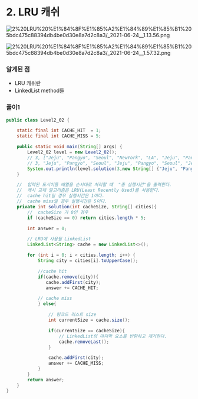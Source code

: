 # 2. LRU 캐쉬

![2%20LRU%20%E1%84%8F%E1%85%A2%E1%84%89%E1%85%B1%205bdc475c88394db4be0d30e8a7d2c8a3/_2021-06-24__1.13.56.png](2%20LRU%20%E1%84%8F%E1%85%A2%E1%84%89%E1%85%B1%205bdc475c88394db4be0d30e8a7d2c8a3/_2021-06-24__1.13.56.png)

![2%20LRU%20%E1%84%8F%E1%85%A2%E1%84%89%E1%85%B1%205bdc475c88394db4be0d30e8a7d2c8a3/_2021-06-24__1.57.32.png](2%20LRU%20%E1%84%8F%E1%85%A2%E1%84%89%E1%85%B1%205bdc475c88394db4be0d30e8a7d2c8a3/_2021-06-24__1.57.32.png)

### 알게된 점

- LRU 캐쉬란
- LinkedList method들

### 풀이1

```java
public class Level2_02 {

    static final int CACHE_HIT  = 1;
    static final int CACHE_MISS = 5;

    public static void main(String[] args) {
        Level2_02 level = new Level2_02();
        // 3, ["Jeju", "Pangyo", "Seoul", "NewYork", "LA", "Jeju", "Pangyo", "Seoul", "NewYork", "LA"]  --> 50
        // 3, "Jeju", "Pangyo", "Seoul", "Jeju", "Pangyo", "Seoul", "Jeju", "Pangyo", "Seoul"           --> 21
        System.out.println(level.solution(3,new String[] {"Jeju", "Pangyo", "Seoul", "NewYork", "LA", "Jeju", "Pangyo", "Seoul", "NewYork", "LA"}));
    }

    //  입력된 도시이름 배열을 순서대로 처리할 떄  "총 실행시간"을 출력한다.
    //  캐시 교체 알고리즘은 LRU(Least Recently Used)를 사용한다.
    //  cache hit일 경우 실행시간은 1이다.
    //  cache miss일 경우 실행시간은 5이다.
    private int solution(int cacheSize, String[] cities){
        //  cacheSize 가 0인 경우
        if (cacheSize == 0) return cities.length * 5;

        int answer = 0;

        // LRU에 사용될 LinkedList
        LinkedList<String> cache = new LinkedList<>();

        for (int i = 0; i < cities.length; i++) {
            String city = cities[i].toUpperCase();

            //cache hit
            if(cache.remove(city)){
               cache.addFirst(city);
               answer += CACHE_HIT;

            // cache miss
            } else{

                // 링크드 리스트 size
                int currentSize = cache.size();

                if(currentSize == cacheSize){
                    // LinkedList의 마지막 요소를 반환하고 제거한다.
                    cache.removeLast();
                }

                cache.addFirst(city);
                answer += CACHE_MISS;
            }
        }
        return answer;
    }
}
```